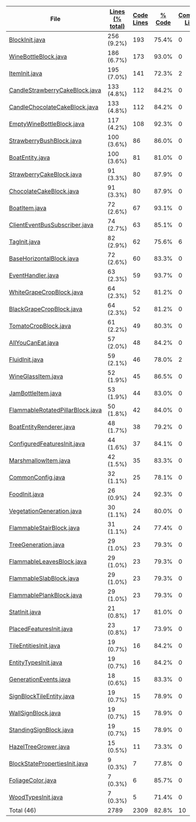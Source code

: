 
|File|[Lines (% total)](https://github.com/ItamarDenkberg/All-You-Can-Eat/tree/1.18.1/Statistics/LinesDescending.md/)|[Code Lines](https://github.com/ItamarDenkberg/All-You-Can-Eat/tree/1.18.1/Statistics/CodeAscending.md/)|[% Code](https://github.com/ItamarDenkberg/All-You-Can-Eat/tree/1.18.1/Statistics/ProportionCodeDescending.md/)|[Comment Lines](https://github.com/ItamarDenkberg/All-You-Can-Eat/tree/1.18.1/Statistics/CommentsDescending.md/)|[% Comment](https://github.com/ItamarDenkberg/All-You-Can-Eat/tree/1.18.1/Statistics/ProportionCommentsDescending.md/)|[Blank Lines](https://github.com/ItamarDenkberg/All-You-Can-Eat/tree/1.18.1/Statistics/BlanksDescending.md/)|[% Blank](https://github.com/ItamarDenkberg/All-You-Can-Eat/tree/1.18.1/Statistics/ProportionBlanksDescending.md/)|
| --- | --- | --- | --- | --- | --- | --- | --- |
|[BlockInit.java](https://github.com/ItamarDenkberg/All-You-Can-Eat/tree/1.18.1/./src/main/java/io/github/itamardenkberg/allyoucaneat/core/init/BlockInit.java)|256 (9.2%)|193|75.4%|0|0.0%|63|24.6%|
|[WineBottleBlock.java](https://github.com/ItamarDenkberg/All-You-Can-Eat/tree/1.18.1/./src/main/java/io/github/itamardenkberg/allyoucaneat/common/blocks/WineBottleBlock.java)|186 (6.7%)|173|93.0%|0|0.0%|13|7.0%|
|[ItemInit.java](https://github.com/ItamarDenkberg/All-You-Can-Eat/tree/1.18.1/./src/main/java/io/github/itamardenkberg/allyoucaneat/core/init/ItemInit.java)|195 (7.0%)|141|72.3%|2|1.0%|52|26.7%|
|[CandleStrawberryCakeBlock.java](https://github.com/ItamarDenkberg/All-You-Can-Eat/tree/1.18.1/./src/main/java/io/github/itamardenkberg/allyoucaneat/common/blocks/CandleStrawberryCakeBlock.java)|133 (4.8%)|112|84.2%|0|0.0%|21|15.8%|
|[CandleChocolateCakeBlock.java](https://github.com/ItamarDenkberg/All-You-Can-Eat/tree/1.18.1/./src/main/java/io/github/itamardenkberg/allyoucaneat/common/blocks/CandleChocolateCakeBlock.java)|133 (4.8%)|112|84.2%|0|0.0%|21|15.8%|
|[EmptyWineBottleBlock.java](https://github.com/ItamarDenkberg/All-You-Can-Eat/tree/1.18.1/./src/main/java/io/github/itamardenkberg/allyoucaneat/common/blocks/EmptyWineBottleBlock.java)|117 (4.2%)|108|92.3%|0|0.0%|9|7.7%|
|[StrawberryBushBlock.java](https://github.com/ItamarDenkberg/All-You-Can-Eat/tree/1.18.1/./src/main/java/io/github/itamardenkberg/allyoucaneat/common/blocks/StrawberryBushBlock.java)|100 (3.6%)|86|86.0%|0|0.0%|14|14.0%|
|[BoatEntity.java](https://github.com/ItamarDenkberg/All-You-Can-Eat/tree/1.18.1/./src/main/java/io/github/itamardenkberg/allyoucaneat/common/entities/vehicle/BoatEntity.java)|100 (3.6%)|81|81.0%|0|0.0%|19|19.0%|
|[StrawberryCakeBlock.java](https://github.com/ItamarDenkberg/All-You-Can-Eat/tree/1.18.1/./src/main/java/io/github/itamardenkberg/allyoucaneat/common/blocks/StrawberryCakeBlock.java)|91 (3.3%)|80|87.9%|0|0.0%|11|12.1%|
|[ChocolateCakeBlock.java](https://github.com/ItamarDenkberg/All-You-Can-Eat/tree/1.18.1/./src/main/java/io/github/itamardenkberg/allyoucaneat/common/blocks/ChocolateCakeBlock.java)|91 (3.3%)|80|87.9%|0|0.0%|11|12.1%|
|[BoatItem.java](https://github.com/ItamarDenkberg/All-You-Can-Eat/tree/1.18.1/./src/main/java/io/github/itamardenkberg/allyoucaneat/common/items/BoatItem.java)|72 (2.6%)|67|93.1%|0|0.0%|5|6.9%|
|[ClientEventBusSubscriber.java](https://github.com/ItamarDenkberg/All-You-Can-Eat/tree/1.18.1/./src/main/java/io/github/itamardenkberg/allyoucaneat/core/util/ClientEventBusSubscriber.java)|74 (2.7%)|63|85.1%|0|0.0%|11|14.9%|
|[TagInit.java](https://github.com/ItamarDenkberg/All-You-Can-Eat/tree/1.18.1/./src/main/java/io/github/itamardenkberg/allyoucaneat/core/init/TagInit.java)|82 (2.9%)|62|75.6%|6|7.3%|14|17.1%|
|[BaseHorizontalBlock.java](https://github.com/ItamarDenkberg/All-You-Can-Eat/tree/1.18.1/./src/main/java/io/github/itamardenkberg/allyoucaneat/common/blocks/BaseHorizontalBlock.java)|72 (2.6%)|60|83.3%|0|0.0%|12|16.7%|
|[EventHandler.java](https://github.com/ItamarDenkberg/All-You-Can-Eat/tree/1.18.1/./src/main/java/io/github/itamardenkberg/allyoucaneat/common/events/EventHandler.java)|63 (2.3%)|59|93.7%|0|0.0%|4|6.3%|
|[WhiteGrapeCropBlock.java](https://github.com/ItamarDenkberg/All-You-Can-Eat/tree/1.18.1/./src/main/java/io/github/itamardenkberg/allyoucaneat/common/blocks/WhiteGrapeCropBlock.java)|64 (2.3%)|52|81.2%|0|0.0%|12|18.8%|
|[BlackGrapeCropBlock.java](https://github.com/ItamarDenkberg/All-You-Can-Eat/tree/1.18.1/./src/main/java/io/github/itamardenkberg/allyoucaneat/common/blocks/BlackGrapeCropBlock.java)|64 (2.3%)|52|81.2%|0|0.0%|12|18.8%|
|[TomatoCropBlock.java](https://github.com/ItamarDenkberg/All-You-Can-Eat/tree/1.18.1/./src/main/java/io/github/itamardenkberg/allyoucaneat/common/blocks/TomatoCropBlock.java)|61 (2.2%)|49|80.3%|0|0.0%|12|19.7%|
|[AllYouCanEat.java](https://github.com/ItamarDenkberg/All-You-Can-Eat/tree/1.18.1/./src/main/java/io/github/itamardenkberg/allyoucaneat/AllYouCanEat.java)|57 (2.0%)|48|84.2%|0|0.0%|9|15.8%|
|[FluidInit.java](https://github.com/ItamarDenkberg/All-You-Can-Eat/tree/1.18.1/./src/main/java/io/github/itamardenkberg/allyoucaneat/core/init/FluidInit.java)|59 (2.1%)|46|78.0%|2|3.4%|11|18.6%|
|[WineGlassItem.java](https://github.com/ItamarDenkberg/All-You-Can-Eat/tree/1.18.1/./src/main/java/io/github/itamardenkberg/allyoucaneat/common/items/WineGlassItem.java)|52 (1.9%)|45|86.5%|0|0.0%|7|13.5%|
|[JamBottleItem.java](https://github.com/ItamarDenkberg/All-You-Can-Eat/tree/1.18.1/./src/main/java/io/github/itamardenkberg/allyoucaneat/common/items/JamBottleItem.java)|53 (1.9%)|44|83.0%|0|0.0%|9|17.0%|
|[FlammableRotatedPillarBlock.java](https://github.com/ItamarDenkberg/All-You-Can-Eat/tree/1.18.1/./src/main/java/io/github/itamardenkberg/allyoucaneat/common/blocks/FlammableRotatedPillarBlock.java)|50 (1.8%)|42|84.0%|0|0.0%|8|16.0%|
|[BoatEntityRenderer.java](https://github.com/ItamarDenkberg/All-You-Can-Eat/tree/1.18.1/./src/main/java/io/github/itamardenkberg/allyoucaneat/client/render/entity/BoatEntityRenderer.java)|48 (1.7%)|38|79.2%|0|0.0%|10|20.8%|
|[ConfiguredFeaturesInit.java](https://github.com/ItamarDenkberg/All-You-Can-Eat/tree/1.18.1/./src/main/java/io/github/itamardenkberg/allyoucaneat/world/features/ConfiguredFeaturesInit.java)|44 (1.6%)|37|84.1%|0|0.0%|7|15.9%|
|[MarshmallowItem.java](https://github.com/ItamarDenkberg/All-You-Can-Eat/tree/1.18.1/./src/main/java/io/github/itamardenkberg/allyoucaneat/common/items/MarshmallowItem.java)|42 (1.5%)|35|83.3%|0|0.0%|7|16.7%|
|[CommonConfig.java](https://github.com/ItamarDenkberg/All-You-Can-Eat/tree/1.18.1/./src/main/java/io/github/itamardenkberg/allyoucaneat/core/config/CommonConfig.java)|32 (1.1%)|25|78.1%|0|0.0%|7|21.9%|
|[FoodInit.java](https://github.com/ItamarDenkberg/All-You-Can-Eat/tree/1.18.1/./src/main/java/io/github/itamardenkberg/allyoucaneat/core/init/FoodInit.java)|26 (0.9%)|24|92.3%|0|0.0%|2|7.7%|
|[VegetationGeneration.java](https://github.com/ItamarDenkberg/All-You-Can-Eat/tree/1.18.1/./src/main/java/io/github/itamardenkberg/allyoucaneat/world/gen/VegetationGeneration.java)|30 (1.1%)|24|80.0%|0|0.0%|6|20.0%|
|[FlammableStairBlock.java](https://github.com/ItamarDenkberg/All-You-Can-Eat/tree/1.18.1/./src/main/java/io/github/itamardenkberg/allyoucaneat/common/blocks/FlammableStairBlock.java)|31 (1.1%)|24|77.4%|0|0.0%|7|22.6%|
|[TreeGeneration.java](https://github.com/ItamarDenkberg/All-You-Can-Eat/tree/1.18.1/./src/main/java/io/github/itamardenkberg/allyoucaneat/world/gen/TreeGeneration.java)|29 (1.0%)|23|79.3%|0|0.0%|6|20.7%|
|[FlammableLeavesBlock.java](https://github.com/ItamarDenkberg/All-You-Can-Eat/tree/1.18.1/./src/main/java/io/github/itamardenkberg/allyoucaneat/common/blocks/FlammableLeavesBlock.java)|29 (1.0%)|23|79.3%|0|0.0%|6|20.7%|
|[FlammableSlabBlock.java](https://github.com/ItamarDenkberg/All-You-Can-Eat/tree/1.18.1/./src/main/java/io/github/itamardenkberg/allyoucaneat/common/blocks/FlammableSlabBlock.java)|29 (1.0%)|23|79.3%|0|0.0%|6|20.7%|
|[FlammablePlankBlock.java](https://github.com/ItamarDenkberg/All-You-Can-Eat/tree/1.18.1/./src/main/java/io/github/itamardenkberg/allyoucaneat/common/blocks/FlammablePlankBlock.java)|29 (1.0%)|23|79.3%|0|0.0%|6|20.7%|
|[StatInit.java](https://github.com/ItamarDenkberg/All-You-Can-Eat/tree/1.18.1/./src/main/java/io/github/itamardenkberg/allyoucaneat/core/init/StatInit.java)|21 (0.8%)|17|81.0%|0|0.0%|4|19.0%|
|[PlacedFeaturesInit.java](https://github.com/ItamarDenkberg/All-You-Can-Eat/tree/1.18.1/./src/main/java/io/github/itamardenkberg/allyoucaneat/world/features/PlacedFeaturesInit.java)|23 (0.8%)|17|73.9%|0|0.0%|6|26.1%|
|[TileEntitiesInit.java](https://github.com/ItamarDenkberg/All-You-Can-Eat/tree/1.18.1/./src/main/java/io/github/itamardenkberg/allyoucaneat/core/init/TileEntitiesInit.java)|19 (0.7%)|16|84.2%|0|0.0%|3|15.8%|
|[EntityTypesInit.java](https://github.com/ItamarDenkberg/All-You-Can-Eat/tree/1.18.1/./src/main/java/io/github/itamardenkberg/allyoucaneat/core/init/EntityTypesInit.java)|19 (0.7%)|16|84.2%|0|0.0%|3|15.8%|
|[GenerationEvents.java](https://github.com/ItamarDenkberg/All-You-Can-Eat/tree/1.18.1/./src/main/java/io/github/itamardenkberg/allyoucaneat/world/GenerationEvents.java)|18 (0.6%)|15|83.3%|0|0.0%|3|16.7%|
|[SignBlockTileEntity.java](https://github.com/ItamarDenkberg/All-You-Can-Eat/tree/1.18.1/./src/main/java/io/github/itamardenkberg/allyoucaneat/common/tileentities/SignBlockTileEntity.java)|19 (0.7%)|15|78.9%|0|0.0%|4|21.1%|
|[WallSignBlock.java](https://github.com/ItamarDenkberg/All-You-Can-Eat/tree/1.18.1/./src/main/java/io/github/itamardenkberg/allyoucaneat/common/blocks/WallSignBlock.java)|19 (0.7%)|15|78.9%|0|0.0%|4|21.1%|
|[StandingSignBlock.java](https://github.com/ItamarDenkberg/All-You-Can-Eat/tree/1.18.1/./src/main/java/io/github/itamardenkberg/allyoucaneat/common/blocks/StandingSignBlock.java)|19 (0.7%)|15|78.9%|0|0.0%|4|21.1%|
|[HazelTreeGrower.java](https://github.com/ItamarDenkberg/All-You-Can-Eat/tree/1.18.1/./src/main/java/io/github/itamardenkberg/allyoucaneat/world/features/tree/HazelTreeGrower.java)|15 (0.5%)|11|73.3%|0|0.0%|4|26.7%|
|[BlockStatePropertiesInit.java](https://github.com/ItamarDenkberg/All-You-Can-Eat/tree/1.18.1/./src/main/java/io/github/itamardenkberg/allyoucaneat/core/init/BlockStatePropertiesInit.java)|9 (0.3%)|7|77.8%|0|0.0%|2|22.2%|
|[FoliageColor.java](https://github.com/ItamarDenkberg/All-You-Can-Eat/tree/1.18.1/./src/main/java/io/github/itamardenkberg/allyoucaneat/world/FoliageColor.java)|7 (0.3%)|6|85.7%|0|0.0%|1|14.3%|
|[WoodTypesInit.java](https://github.com/ItamarDenkberg/All-You-Can-Eat/tree/1.18.1/./src/main/java/io/github/itamardenkberg/allyoucaneat/core/init/WoodTypesInit.java)|7 (0.3%)|5|71.4%|0|0.0%|2|28.6%|
|Total (46)|2789|2309|82.8%|10| 0.4%|470|16.9%|